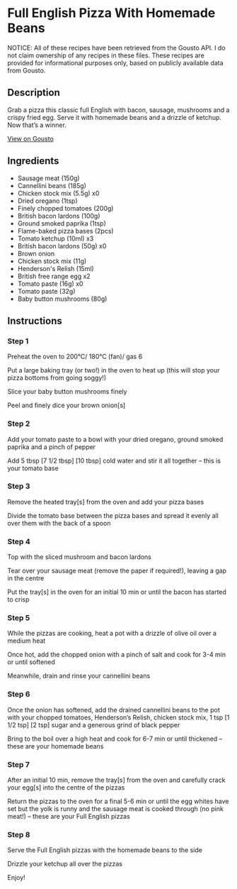 # Full English Pizza With Homemade Beans

NOTICE: All of these recipes have been retrieved from the Gousto API. I do not claim ownership of any recipes in these files. These recipes are provided for informational purposes only, based on publicly available data from Gousto.

## Description

Grab a pizza this classic full English with bacon, sausage, mushrooms and a crispy fried egg. Serve it with homemade beans and a drizzle of ketchup. Now that’s a winner.  

[View on Gousto](https://www.gousto.co.uk/recipes/cookbook/full-english-pizza-with-homemade-beans)

## Ingredients

- Sausage meat (150g)
- Cannellini beans (185g)
- Chicken stock mix (5.5g) x0
- Dried oregano (1tsp)
- Finely chopped tomatoes (200g)
- British bacon lardons (100g)
- Ground smoked paprika (1tsp)
- Flame-baked pizza bases (2pcs)
- Tomato ketchup (10ml) x3
- British bacon lardons (50g) x0
- Brown onion
- Chicken stock mix (11g)
- Henderson's Relish (15ml)
- British free range egg x2
- Tomato paste (16g) x0
- Tomato paste (32g)
- Baby button mushrooms (80g)

## Instructions


### Step 1

Preheat the oven to 200°C/ 180°C (fan)/ gas 6

Put a large baking tray (or two!) in the oven to heat up (this will stop your pizza bottoms from going soggy!)

Slice your baby button mushrooms finely

Peel and finely dice your brown onion[s]


### Step 2

Add your tomato paste to a bowl with your dried oregano, ground smoked paprika and a pinch of pepper

Add 5 tbsp <span class="text-purple">[7 1/2 tbsp] </span><span class="text-danger">[10 tbsp]</span> cold water and stir it all together – this is your tomato base


### Step 3

Remove the heated tray[s] from the oven and add your pizza bases

Divide the tomato base between the pizza bases and spread it evenly all over them with the back of a spoon


### Step 4

Top with the sliced mushroom and bacon lardons

Tear over your sausage meat (remove the paper if required!), leaving a gap in the centre

Put the tray[s] in the oven for an initial 10 min or until the bacon has started to crisp


### Step 5

While the pizzas are cooking, heat a pot with a drizzle of olive oil over a medium heat

Once hot, add the chopped onion with a pinch of salt and cook for 3-4 min or until softened

Meanwhile, drain and rinse your cannellini beans


### Step 6

Once the onion has softened, add the drained cannellini beans to the pot with your chopped tomatoes, Henderson’s Relish, chicken stock mix, 1 tsp <span class="text-purple">[1 1/2 tsp] </span><span class="text-danger">[2 tsp]</span> sugar and a generous grind of black pepper

Bring to the boil over a high heat and cook for 6-7 min or until thickened – these are your homemade beans


### Step 7

After an initial 10 min, remove the tray[s] from the oven and carefully crack your egg[s] into the centre of the pizzas

Return the pizzas to the oven for a final 5-6 min or until the egg whites have set but the yolk is runny and the sausage meat is cooked through (no pink meat!) – these are your Full English pizzas

### Step 8

Serve the Full English pizzas with the homemade beans to the side

Drizzle your ketchup all over the pizzas

Enjoy!


